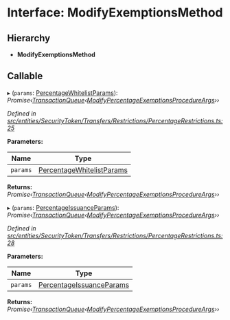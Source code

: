 # Interface: ModifyExemptionsMethod

## Hierarchy

- **ModifyExemptionsMethod**

## Callable

▸ (`params`: [PercentageWhitelistParams](_entities_securitytoken_transfers_restrictions_percentagerestrictions_.percentagewhitelistparams.md)): _Promise‹[TransactionQueue](../classes/_entities_transactionqueue_.transactionqueue.md)‹[ModifyPercentageExemptionsProcedureArgs](_types_index_.modifypercentageexemptionsprocedureargs.md)››_

_Defined in [src/entities/SecurityToken/Transfers/Restrictions/PercentageRestrictions.ts:25](https://github.com/PolymathNetwork/polymath-sdk/blob/c47ae7a/src/entities/SecurityToken/Transfers/Restrictions/PercentageRestrictions.ts#L25)_

**Parameters:**

| Name     | Type                                                                                                                             |
| -------- | -------------------------------------------------------------------------------------------------------------------------------- |
| `params` | [PercentageWhitelistParams](_entities_securitytoken_transfers_restrictions_percentagerestrictions_.percentagewhitelistparams.md) |

**Returns:** _Promise‹[TransactionQueue](../classes/_entities_transactionqueue_.transactionqueue.md)‹[ModifyPercentageExemptionsProcedureArgs](_types_index_.modifypercentageexemptionsprocedureargs.md)››_

▸ (`params`: [PercentageIssuanceParams](_entities_securitytoken_transfers_restrictions_percentagerestrictions_.percentageissuanceparams.md)): _Promise‹[TransactionQueue](../classes/_entities_transactionqueue_.transactionqueue.md)‹[ModifyPercentageExemptionsProcedureArgs](_types_index_.modifypercentageexemptionsprocedureargs.md)››_

_Defined in [src/entities/SecurityToken/Transfers/Restrictions/PercentageRestrictions.ts:28](https://github.com/PolymathNetwork/polymath-sdk/blob/c47ae7a/src/entities/SecurityToken/Transfers/Restrictions/PercentageRestrictions.ts#L28)_

**Parameters:**

| Name     | Type                                                                                                                           |
| -------- | ------------------------------------------------------------------------------------------------------------------------------ |
| `params` | [PercentageIssuanceParams](_entities_securitytoken_transfers_restrictions_percentagerestrictions_.percentageissuanceparams.md) |

**Returns:** _Promise‹[TransactionQueue](../classes/_entities_transactionqueue_.transactionqueue.md)‹[ModifyPercentageExemptionsProcedureArgs](_types_index_.modifypercentageexemptionsprocedureargs.md)››_
